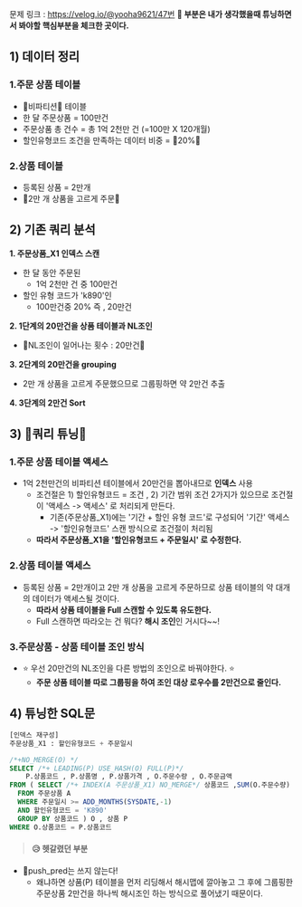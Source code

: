 문제 링크 : https://velog.io/@yooha9621/47번
**🍎 부분은 내가 생각했을때 튜닝하면서 봐야할 핵심부분을 체크한 곳이다.**

## 1) 데이터 정리
### 1.주문 상품 테이블
- 🍎비파티션🍎 테이블
- 한 달 주문상품 = 100만건
- 주문상품 총 건수 = 총 1억 2천만 건 (=100만 X 120개월)
- 할인유형코드 조건을 만족하는 데이터 비중 = 🍎20%🍎
### 2.상품 테이블
- 등록된 상품 = 2만개
- 🍎2만 개 상품을 고르게 주문🍎

## 2) 기존 쿼리 분석
**1. 주문상품_X1 인덱스 스캔**
- 한 달 동안 주문된
   - 1억 2천만 건 중 100만건
- 할인 유형 코드가 'k890'인
   - 100만건중 20%  즉 , 20만건
   
**2. 1단계의 20만건을 상품 테이블과 NL조인**
- 🍎NL조인이 일어나는 횟수 : 20만건🍎

**3. 2단계의 20만건을 grouping**
- 2만 개 상품을 고르게 주문했으므로 그룹핑하면 약 2만건 추출

**4. 3단계의 2만건 Sort**

## 3) 🍎쿼리 튜닝🍎
### 1.주문 상품 테이블 액세스
- 1억 2천만건의 비파티션 테이블에서 20만건을 뽑아내므로 **인덱스** 사용 
  - 조건절은 1) 할인유형코드 = 조건 , 2) 기간 범위 조건 2가지가 있으므로
  조건절이 '액세스 -> 액세스' 로 처리되게 만든다.
     - 기존(주문상품_X1)에는 '기간 + 할인 유형 코드'로 구성되어  '기간' 액세스 -> '할인유형코드' 스캔 방식으로 조건절이 처리됨
  - **따라서 주문상품_X1을 '할인유형코드 + 주문일시' 로 수정한다.**
### 2.상품 테이블 액세스
- 등록된 상품 = 2만개이고 2만 개 상품을 고르게 주문하므로 상품 테이블의 약 대개의 데이터가 액세스될 것이다.
   - **따라서 상품 테이블을 Full 스캔할 수 있도록 유도한다.**
   - Full 스캔하면 따라오는 건 뭐다? **해시 조인**인 거시다~~!
### 3.주문상품 - 상품 테이블 조인 방식
- ⭐️ 우선 20만건의 NL조인을 다른 방법의 조인으로 바꿔야한다. ⭐️
   - **주문 상품 테이블 따로 그룹핑을 하여 조인 대상 로우수를 2만건으로 줄인다.** 
   
## 4) 튜닝한 SQL문
   
```sql
[인덱스 재구성]
주문상품_X1 : 할인유형코드 + 주문일시

/*+NO_MERGE(O) */
SELECT /*+ LEADING(P) USE_HASH(O) FULL(P)*/
	P.상품코드 , P.상품명 , P.상품가격 , O.주문수량 , O.주문금액 
FROM ( SELECT /*+ INDEX(A 주문상품_X1) NO_MERGE*/ 상품코드 ,SUM(O.주문수량) 총주문수량 , SUM(O.주문금액) 총주문금액
  FROM 주문상품 A
  WHERE 주문일시 >= ADD_MONTHS(SYSDATE,-1)
  AND 할인유형코드 = 'K890'
  GROUP BY 상품코드 ) O , 상품 P
WHERE O.상품코드 = P.상품코드
```
> #### 😥 헷갈렸던 부분
- 🍎push_pred는 쓰지 않는다!
   - 왜냐하면 상품(P) 테이블을 먼저 리딩해서 해시맵에 깔아놓고 그 후에 그룹핑한 주문상품 2만건을 하나씩 해시조인 하는 방식으로 풀어냈기 때문이다.
